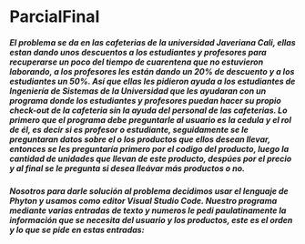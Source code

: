 # ParcialFinal

##### El problema se da en las cafeterias de la universidad Javeriana Cali, ellas estan dando unos descuentos a los estudiantes y profesores para recuperarse un poco del tiempo de cuarentena que no estuvieron laborando, a los profesores les están dando un 20% de descuento y a los estudiantes un 50%. Así que ellas les pidieron ayuda a los estudiantes de Ingeniería de Sistemas de la Universidad que les ayudaran con un programa donde los estudiantes y profesores puedan hacer su propio check-out de la cafeteria sin la ayuda del personal de las cafeterias. Lo primero que el programa debe preguntarle al usuario es la cedula y el rol de él, es decir si es profesor o estudiante, seguidamente se le preguntaran datos sobre el o los productos que ellos desean llevar, entonces se les preguntaría primero por el codigo del producto, luego la cantidad de unidades que llevan de este producto, despúes por el precio y al final se le pregunta si desea lleávar más productos o no.

##### Nosotros para darle solución al problema decidimos usar el lenguaje de Phyton y usamos como editor Visual Studio Code. Nuestro programa mediante varias entradas de texto y numeros le pedi paulatinamente la información que se necesita del usuario y los productos, este es el orden y lo que se pide en estas entradas:


